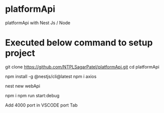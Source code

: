# platformApi
platformApi with Nest Js / Node



# Executed below command to setup project
git clone https://github.com/NTPLSagarPatel/platformApi.git
cd platformApi

npm install -g @nestjs/cli@latest
npm i axios

nest new webApi

npm i
npm run start:debug

Add 4000 port in VSCODE port Tab

